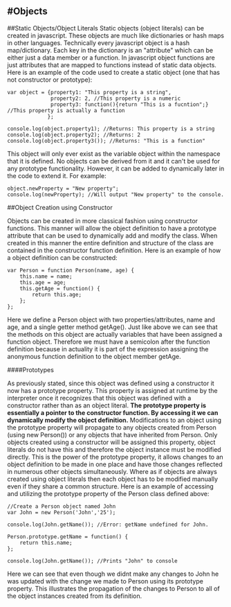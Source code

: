 #Objects
---

##Static Objects/Object Literals
Static objects (object literals) can be created in javascript. These objects are much like dictionaries or hash maps in other languages. Technically every javascript object is a hash map/dictionary. Each key in the dictionary is an "attribute" which can be either just a data member or a function. In javascript object functions are just attributes that are mapped to functions instead of static data objects. Here is an example of the code used to create a static object (one that has not constructor or prototype):

    var object = {property1: "This property is a string",
				  property2: 2, //This property is a numeric
				  property3: function(){return "This is a fucntion";}  //This property is actually a function
				 };
	
	console.log(object.property1); //Returns: This property is a string
	console.log(object.property2); //Returns: 2
	console.log(object.property3()); //Returns: "This is a function"

This object will only ever exist as the variable object within the namespace that it is defined. No objects can be derived from it and it can't be used for any prototype functionality. However, it can be added to dynamically later in the code to extend it. For example:

	object.newProperty = "New property";
	console.log(newProperty); //Will output "New property" to the console.


##Object Creation using Constructor

Objects can be created in more classical fashion using constructor functions. This manner will allow the object definition to have a prototype attribute that can be used to dynamically add and modify the class. When created in this manner the entire definition and structure of the class are contained in the constructor function definition. Here is an example of how a object definition can be constructed:

	var Person = function Person(name, age) {
		this.name = name;
		this.age = age;
		this.getAge = function() {
			return this.age;
		};
	};

Here we define a Person object with two properties/attributes, name and age, and a single getter method getAge(). Just like above we can see that the methods on this object are actually variables that have been assigned a function object. Therefore we must have a semicolon after the function definition because in actuality it is part of the expression assigning the anonymous function definition to the object member getAge. 

####Prototypes

As previously stated, since this object was defined using a constructor it now has a prototype property. This property is assigned at runtime by the interpreter once it recognizes that this object was defined with a constructor rather than as an object literal. **The prototype property is essentially a pointer to the constructor function. By accessing it we can dynamically modify the object definition.** Modifications to an object using the prototype property will propagate to any objects created from Person (using new Person()) or any objects that have inherited from Person. Only objects created using a constructor will be assigned this property, object literals do not have this and therefore the object instance must be modified directly. This is the power of the prototype property, it allows changes to an object definition to be made in one place and have those changes reflected in numerous other objects simultaneously. Where as if objects are always created using object literals then each object has to be modified manually even if they share a common structure. Here is an example of accessing and utilizing the prototype property of the Person class defined above: 
	
	//Create a Person object named John
	var John = new Person('John','25');

	console.log(John.getName()); //Error: getName undefined for John. 
	
	Person.prototype.getName = function() {
		return this.name;
	};

	console.log(John.getName()); //Prints "John" to console

Here we can see that even though we didnt make any changes to John he was updated with the change we made to Person using its prototype property. This illustrates the propagation of the changes to Person to all of the object instances created from its definition.